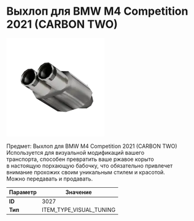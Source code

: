 # Выхлоп для BMW M4 Competition 2021 (CARBON TWO)

![Item Image](../img/3027.webp?raw=true)

Предмет: Выхлоп для BMW M4 Competition 2021 (CARBON TWO)<br>Используется для визуальной модификаций вашего<br>транспорта, способен превратить ваше ржавое корыто<br>в настоящую порхающую бабочку, что обязательно привлечет<br>внимание прохожих своим уникальным стилем и красотой.<br>Можно передавать и продавать.


| Параметр | Значение |
|----------|----------|
| **ID** | 3027 |
| **Тип** | ITEM_TYPE_VISUAL_TUNING |

